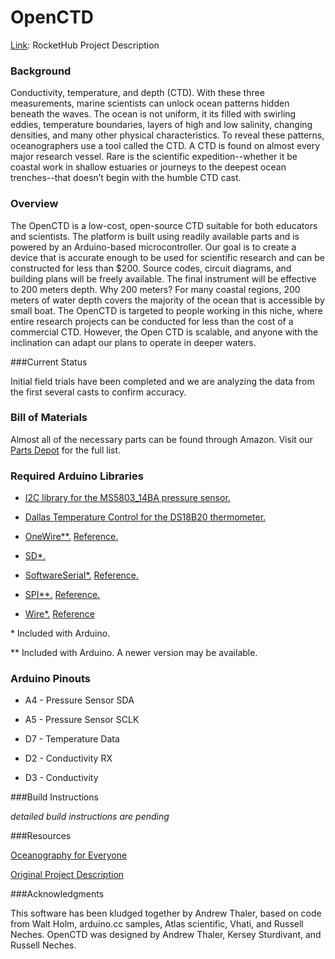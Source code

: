 OpenCTD
=======

[Link](https://www.rockethub.com/projects/26388-oceanography-for-everyone-the-openctd): RocketHub Project Description

### Background

Conductivity, temperature, and depth (CTD). With these three measurements, marine scientists can unlock ocean patterns hidden beneath the waves. The ocean is not uniform, it its filled with swirling eddies, temperature boundaries, layers of high and low salinity, changing densities, and many other physical characteristics. To reveal these patterns, oceanographers use a tool called the CTD. A CTD is found on almost every major research vessel. Rare is the scientific expedition--whether it be coastal work in shallow estuaries or journeys to the deepest ocean trenches--that doesn’t begin with the humble CTD cast.

### Overview

The OpenCTD is a low-cost, open-source CTD suitable for both educators and scientists. The platform is built using readily available parts and is powered by an Arduino-based microcontroller. Our goal is to create a device that is accurate enough to be used for scientific research and can be constructed for less than $200. Source codes, circuit diagrams, and building plans will be freely available. The final instrument will be effective to 200 meters depth.   Why 200 meters? For many coastal regions, 200 meters of water depth covers the majority of the ocean that is accessible by small boat. The OpenCTD is targeted to people working in this niche, where entire research projects can be conducted for less than the cost of a commercial CTD. However, the Open CTD is scalable, and anyone with the inclination can adapt our plans to operate in deeper waters.

###Current Status

Initial field trials have been completed and we are analyzing the data from the first several casts to confirm accuracy. 

### Bill of Materials

Almost all of the necessary parts can be found through Amazon. Visit our [Parts Depot](http://oceanographyforeveryone.com/depot.html) for the full list.

### Required Arduino Libraries

+ [I2C library for the MS5803_14BA pressure sensor.](https://github.com/millerlp/MS5803_14)

+ [Dallas Temperature Control for the DS18B20 thermometer.](https://milesburton.com/Dallas_Temperature_Control_Library)

+ [OneWire**.](http://www.pjrc.com/teensy/td_libs_OneWire.html) [Reference.](http://playground.arduino.cc/Learning/OneWire)

+ [SD*.](https://www.arduino.cc/en/Reference/SD) 

+ [SoftwareSerial*.](http://www.pjrc.com/teensy/td_libs_SoftwareSerial.html) [Reference.](https://www.arduino.cc/en/Reference/SoftwareSerial)

+ [SPI**.](https://www.pjrc.com/teensy/td_libs_SPI.html) [Reference.](https://www.arduino.cc/en/Reference/SPI)

+ [Wire*.](http://www.pjrc.com/teensy/td_libs_Wire.html) [Reference](https://www.arduino.cc/en/Reference/Wire)

\* Included with Arduino.

\** Included with Arduino. A newer version may be available.

### Arduino Pinouts

- A4 - Pressure Sensor SDA

- A5 - Pressure Sensor SCLK

- D7 - Temperature Data

- D2 - Conductivity RX

- D3 - Conductivity 

###Build Instructions

*detailed build instructions are pending*

###Resources

[Oceanography for Everyone](http://oceanographyforeveryone.com/)

[Original Project Description](https://www.rockethub.com/projects/26388-oceanography-for-everyone-the-openctd)

###Acknowledgments

This software has been kludged together by Andrew Thaler, based on code from Walt Holm, arduino.cc samples, Atlas scientific, Vhati, and Russell Neches. OpenCTD was designed by Andrew Thaler, Kersey Sturdivant, and Russell Neches. 
